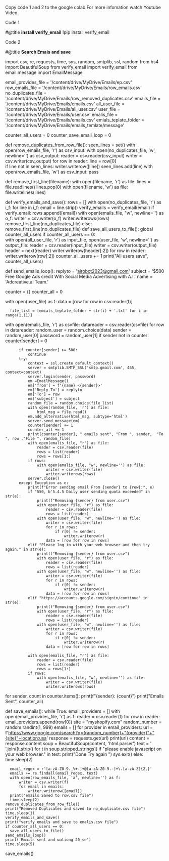 Copy code 1 and 2 to the google colab
For more infomation watch Youtube Video.


Code 1

#@title **install verify_email**
!pip install verify_email 

Code 2

#@title **Search Emais and save**

import csv, re, requests, time, sys, random, smtplib, ssl, random
from bs4 import BeautifulSoup
from verify_email import verify_email
from email.message import EmailMessage

email_provides_file = '/content/drive/MyDrive/Emails/ep.csv'
row_emails_file = '/content/drive/MyDrive/Emails/row_emails.csv'
no_duplicates_file = '/content/drive/MyDrive/Emails/row_removed_duplicates.csv'
emails_file = '/content/drive/MyDrive/Emails/emails.csv'
all_user_file = '/content/drive/MyDrive/Emails/all_user.csv'
user_file = '/content/drive/MyDrive/Emails/user.csv'
emalis_file = '/content/drive/MyDrive/Emails/emails.csv'
emials_teplate_folder = '/content/drive/MyDrive/Emails/emails_temlate/message'

counter_all_users = 0
counter_save_email_loop = 0


def remove_duplicates_from_row_file():
  seen_lines = set()
  with open(row_emails_file, 'r') as csv_input:
    with open(no_duplicates_file, 'w', newline='') as csv_output:
        reader = csv.reader(csv_input)
        writer = csv.writer(csv_output)
        for row in reader:
            line = row[0]  
            if line not in seen_lines:
                writer.writerow([line])
                seen_lines.add(line)
        with open(row_emails_file, 'w') as csv_input:
          pass

def remove_first_line(filename):
    with open(filename, 'r') as file:
        lines = file.readlines()
        lines.pop(0)
    with open(filename, 'w') as file:
        file.writelines(lines)

def verify_emails_and_save():
  rows = []
  with open(no_duplicates_file, 'r') as i_f:
    for line in i_f:
      email = line.strip()
      verify_emails = verify_email(email)
      if verify_email:
        rows.append([email])
        with open(emails_file, "w", newline='') as o_f:
          writer = csv.writer(o_f)
          writer.writerows(rows)
          remove_first_line(no_duplicates_file)
      else:
        remove_first_line(no_duplicates_file)
def save_all_users_to_file():
  global counter_all_users
  if counter_all_users == 0:  
    with open(all_user_file, 'r') as input_file, open(user_file, 'w', newline='') as output_file:
      reader = csv.reader(input_file)
      writer = csv.writer(output_file)
      header = next(reader)
      writer.writerow(header[:2])
      for row in reader:
          writer.writerow(row[:2])
      counter_all_users += 1 
      print("All users save", counter_all_users)

def send_emails_loop():
  replyto = 'airobot2023@gmail.com'
  subject = '$500 Free Google Ads credit With Social Media Advertising with A.I.'
  name = 'Adcreative.ai Team.'

  counter = {}
  counter_all = 0

  with open(user_file) as f:
      data = [row for row in csv.reader(f)]

      file_list = [emials_teplate_folder + str(i) + '.txt' for i in range(1,11)]
      

  with open(emalis_file, 'r') as csvfile:
      datareader = csv.reader(csvfile)
      for row in datareader:
          random_user = random.choice(data)
          sender = random_user[0]
          password = random_user[1]
          if sender not in counter:
              counter[sender] = 0
          
          if counter[sender] >= 500:
              continue
          try:
              context = ssl.create_default_context()
              server = smtplib.SMTP_SSL('smtp.gmail.com', 465, context=context)
              server.login(sender, password)
              em =EmailMessage()
              em['from'] = f'{name} <{sender}>'
              em['Reply-To'] = replyto
              em['To'] = row
              em['subject'] = subject
              random_file = random.choice(file_list)
              with open(random_file, 'r') as file:
                  html_msg = file.read()
              em.add_alternative(html_msg, subtype='html')
              server.send_message(em)
              counter[sender] += 1
              counter_all += 1
              print(counter[sender], " emails sent", "From ", sender,  "To ", row ,"File ", random_file)
              with open(emalis_file, "r") as file:
                  reader = csv.reader(file)
                  rows = list(reader)
                  rows = rows[1:]
              if rows:
                  with open(emalis_file, "w", newline='') as file:
                      writer = csv.writer(file)
                      writer.writerows(rows)
              server.close()
          except Exception as e:
              print(f"Error sending email From {sender} to {row}:", e) 
              if "550, b'5.4.5 Daily user sending quota exceeded" in str(e):
                  print(f"Removing {sender} from user.csv")
                  with open(user_file, "r") as file:
                      reader = csv.reader(file)
                      rows = list(reader)
                  with open(user_file, "w", newline='') as file:
                      writer = csv.writer(file)
                      for r in rows:
                          if r[0] != sender:
                              writer.writerow(r)
                      data = [row for row in rows]
              elif "Please log in with your web browser and then try again." in str(e):
                  print(f"Removing {sender} from user.csv")
                  with open(user_file, "r") as file:
                      reader = csv.reader(file)
                      rows = list(reader)
                  with open(user_file, "w", newline='') as file:
                      writer = csv.writer(file)
                      for r in rows:
                          if r[0] != sender:
                              writer.writerow(r)
                      data = [row for row in rows]
              elif "https://accounts.google.com/signin/continue" in str(e):
                  print(f"Removing {sender} from user.csv")
                  with open(user_file, "r") as file:
                      reader = csv.reader(file)
                      rows = list(reader)
                  with open(user_file, "w", newline='') as file:
                      writer = csv.writer(file)
                      for r in rows:
                          if r[0] != sender:
                              writer.writerow(r)
                      data = [row for row in rows]

              with open(emalis_file, "r") as file:
                  reader = csv.reader(file)
                  rows = list(reader)
                  rows = rows[1:]
              if rows:
                  with open(emalis_file, "w", newline='') as file:
                      writer = csv.writer(file)
                      writer.writerows(rows)
  for sender, count in counter.items():
      print(f"{sender}: {count}")
  print("Emails Sent", counter_all)


def save_emails():
  while True:
    email_providers = []
    with open(email_provides_file, 'r') as f:
        reader = csv.reader(f)
        for row in reader:
            email_providers.append(row[0])
    site = "myshopify.com"
    random_number = random.randint(1, 999)
    emails = []
    for provider in email_providers:
      url = f'https://www.google.com/search?q={random_number}+"{provider}"+"{site}"+location:usa'
      response = requests.get(url)
      print(url)
      content = response.content
      soup = BeautifulSoup(content, 'html.parser')
      text = ' '.join([t.strip() for t in soup.stripped_strings])
      if "please enable javascript on your web browser." in text:
        print("Done Try again ")
        sys.exit()
      else:
        time.sleep(2)
      
      email_regex = r'[a-zA-Z0-9._%+-]+@[a-zA-Z0-9.-]+\.[a-zA-Z]{2,}'
      emails += re.findall(email_regex, text)
      with open(row_emails_file, 'a', newline='') as f:
          writer = csv.writer(f)
          for email in emails:
              writer.writerow([email])
      print("emails Saved to row.csv file")
      time.sleep(2)
    remove_duplicates_from_row_file()
    print("Removed Duplicates and saved to no_duplicate.csv file")
    time.sleep(1)
    verify_emails_and_save()
    print("verify emails and save to emalis.csv file")
    if counter_all_users == 0:
      save_all_users_to_file()
    send_emails_loop()
    print('Emails sent and wationg 20 se')
    time.sleep(5)
save_emails()